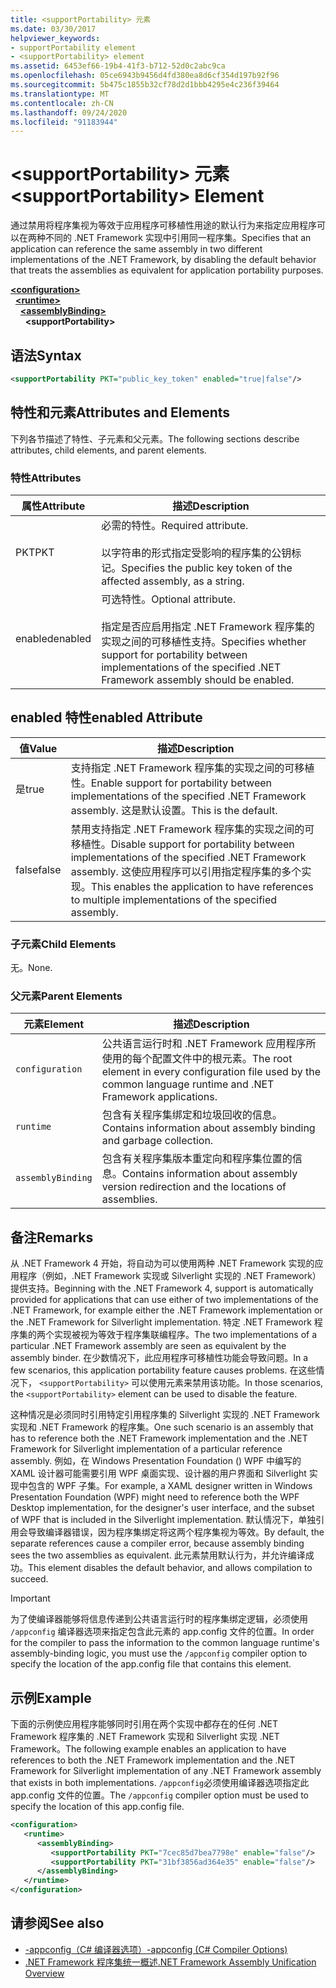 ```yaml
---
title: <supportPortability> 元素
ms.date: 03/30/2017
helpviewer_keywords:
- supportPortability element
- <supportPortability> element
ms.assetid: 6453ef66-19b4-41f3-b712-52d0c2abc9ca
ms.openlocfilehash: 05ce6943b9456d4fd380ea8d6cf354d197b92f96
ms.sourcegitcommit: 5b475c1855b32cf78d2d1bbb4295e4c236f39464
ms.translationtype: MT
ms.contentlocale: zh-CN
ms.lasthandoff: 09/24/2020
ms.locfileid: "91183944"
---
```

# <a name="supportportability-element"></a><span data-ttu-id="e4144-102">\<supportPortability> 元素</span><span class="sxs-lookup"><span data-stu-id="e4144-102">\<supportPortability> Element</span></span>

<span data-ttu-id="e4144-103">通过禁用将程序集视为等效于应用程序可移植性用途的默认行为来指定应用程序可以在两种不同的 .NET Framework 实现中引用同一程序集。</span><span class="sxs-lookup"><span data-stu-id="e4144-103">Specifies that an application can reference the same assembly in two different implementations of the .NET Framework, by disabling the default behavior that treats the assemblies as equivalent for application portability purposes.</span></span>  
  
[**\<configuration>**](../configuration-element.md)\
&nbsp;&nbsp;[**\<runtime>**](runtime-element.md)\
&nbsp;&nbsp;&nbsp;&nbsp;[**\<assemblyBinding>**](assemblybinding-element-for-runtime.md)\
&nbsp;&nbsp;&nbsp;&nbsp;&nbsp;&nbsp;**\<supportPortability>**  
  
## <a name="syntax"></a><span data-ttu-id="e4144-104">语法</span><span class="sxs-lookup"><span data-stu-id="e4144-104">Syntax</span></span>  
  
```xml  
<supportPortability PKT="public_key_token" enabled="true|false"/>  
```  
  
## <a name="attributes-and-elements"></a><span data-ttu-id="e4144-105">特性和元素</span><span class="sxs-lookup"><span data-stu-id="e4144-105">Attributes and Elements</span></span>  

<span data-ttu-id="e4144-106">下列各节描述了特性、子元素和父元素。</span><span class="sxs-lookup"><span data-stu-id="e4144-106">The following sections describe attributes, child elements, and parent elements.</span></span>  
  
### <a name="attributes"></a><span data-ttu-id="e4144-107">特性</span><span class="sxs-lookup"><span data-stu-id="e4144-107">Attributes</span></span>  
  
|<span data-ttu-id="e4144-108">属性</span><span class="sxs-lookup"><span data-stu-id="e4144-108">Attribute</span></span>|<span data-ttu-id="e4144-109">描述</span><span class="sxs-lookup"><span data-stu-id="e4144-109">Description</span></span>|  
|---------------|-----------------|  
|<span data-ttu-id="e4144-110">PKT</span><span class="sxs-lookup"><span data-stu-id="e4144-110">PKT</span></span>|<span data-ttu-id="e4144-111">必需的特性。</span><span class="sxs-lookup"><span data-stu-id="e4144-111">Required attribute.</span></span><br /><br /> <span data-ttu-id="e4144-112">以字符串的形式指定受影响的程序集的公钥标记。</span><span class="sxs-lookup"><span data-stu-id="e4144-112">Specifies the public key token of the affected assembly, as a string.</span></span>|  
|<span data-ttu-id="e4144-113">enabled</span><span class="sxs-lookup"><span data-stu-id="e4144-113">enabled</span></span>|<span data-ttu-id="e4144-114">可选特性。</span><span class="sxs-lookup"><span data-stu-id="e4144-114">Optional attribute.</span></span><br /><br /> <span data-ttu-id="e4144-115">指定是否应启用指定 .NET Framework 程序集的实现之间的可移植性支持。</span><span class="sxs-lookup"><span data-stu-id="e4144-115">Specifies whether support for portability between implementations of the specified .NET Framework assembly should be enabled.</span></span>|  
  
## <a name="enabled-attribute"></a><span data-ttu-id="e4144-116">enabled 特性</span><span class="sxs-lookup"><span data-stu-id="e4144-116">enabled Attribute</span></span>  
  
|<span data-ttu-id="e4144-117">值</span><span class="sxs-lookup"><span data-stu-id="e4144-117">Value</span></span>|<span data-ttu-id="e4144-118">描述</span><span class="sxs-lookup"><span data-stu-id="e4144-118">Description</span></span>|  
|-----------|-----------------|  
|<span data-ttu-id="e4144-119">是</span><span class="sxs-lookup"><span data-stu-id="e4144-119">true</span></span>|<span data-ttu-id="e4144-120">支持指定 .NET Framework 程序集的实现之间的可移植性。</span><span class="sxs-lookup"><span data-stu-id="e4144-120">Enable support for portability between implementations of the specified .NET Framework assembly.</span></span> <span data-ttu-id="e4144-121">这是默认设置。</span><span class="sxs-lookup"><span data-stu-id="e4144-121">This is the default.</span></span>|  
|<span data-ttu-id="e4144-122">false</span><span class="sxs-lookup"><span data-stu-id="e4144-122">false</span></span>|<span data-ttu-id="e4144-123">禁用支持指定 .NET Framework 程序集的实现之间的可移植性。</span><span class="sxs-lookup"><span data-stu-id="e4144-123">Disable support for portability between implementations of the specified .NET Framework assembly.</span></span> <span data-ttu-id="e4144-124">这使应用程序可以引用指定程序集的多个实现。</span><span class="sxs-lookup"><span data-stu-id="e4144-124">This enables the application to have references to multiple implementations of the specified assembly.</span></span>|  
  
### <a name="child-elements"></a><span data-ttu-id="e4144-125">子元素</span><span class="sxs-lookup"><span data-stu-id="e4144-125">Child Elements</span></span>  

<span data-ttu-id="e4144-126">无。</span><span class="sxs-lookup"><span data-stu-id="e4144-126">None.</span></span>  
  
### <a name="parent-elements"></a><span data-ttu-id="e4144-127">父元素</span><span class="sxs-lookup"><span data-stu-id="e4144-127">Parent Elements</span></span>  
  
|<span data-ttu-id="e4144-128">元素</span><span class="sxs-lookup"><span data-stu-id="e4144-128">Element</span></span>|<span data-ttu-id="e4144-129">描述</span><span class="sxs-lookup"><span data-stu-id="e4144-129">Description</span></span>|  
|-------------|-----------------|  
|`configuration`|<span data-ttu-id="e4144-130">公共语言运行时和 .NET Framework 应用程序所使用的每个配置文件中的根元素。</span><span class="sxs-lookup"><span data-stu-id="e4144-130">The root element in every configuration file used by the common language runtime and .NET Framework applications.</span></span>|  
|`runtime`|<span data-ttu-id="e4144-131">包含有关程序集绑定和垃圾回收的信息。</span><span class="sxs-lookup"><span data-stu-id="e4144-131">Contains information about assembly binding and garbage collection.</span></span>|  
|`assemblyBinding`|<span data-ttu-id="e4144-132">包含有关程序集版本重定向和程序集位置的信息。</span><span class="sxs-lookup"><span data-stu-id="e4144-132">Contains information about assembly version redirection and the locations of assemblies.</span></span>|  
  
## <a name="remarks"></a><span data-ttu-id="e4144-133">备注</span><span class="sxs-lookup"><span data-stu-id="e4144-133">Remarks</span></span>  

<span data-ttu-id="e4144-134">从 .NET Framework 4 开始，将自动为可以使用两种 .NET Framework 实现的应用程序（例如，.NET Framework 实现或 Silverlight 实现的 .NET Framework）提供支持。</span><span class="sxs-lookup"><span data-stu-id="e4144-134">Beginning with the .NET Framework 4, support is automatically provided for applications that can use either of two implementations of the .NET Framework, for example either the .NET Framework implementation or the .NET Framework for Silverlight implementation.</span></span> <span data-ttu-id="e4144-135">特定 .NET Framework 程序集的两个实现被视为等效于程序集联编程序。</span><span class="sxs-lookup"><span data-stu-id="e4144-135">The two implementations of a particular .NET Framework assembly are seen as equivalent by the assembly binder.</span></span> <span data-ttu-id="e4144-136">在少数情况下，此应用程序可移植性功能会导致问题。</span><span class="sxs-lookup"><span data-stu-id="e4144-136">In a few scenarios, this application portability feature causes problems.</span></span> <span data-ttu-id="e4144-137">在这些情况下， `<supportPortability>` 可以使用元素来禁用该功能。</span><span class="sxs-lookup"><span data-stu-id="e4144-137">In those scenarios, the `<supportPortability>` element can be used to disable the feature.</span></span>  
  
<span data-ttu-id="e4144-138">这种情况是必须同时引用特定引用程序集的 Silverlight 实现的 .NET Framework 实现和 .NET Framework 的程序集。</span><span class="sxs-lookup"><span data-stu-id="e4144-138">One such scenario is an assembly that has to reference both the .NET Framework implementation and the .NET Framework for Silverlight implementation of a particular reference assembly.</span></span> <span data-ttu-id="e4144-139">例如，在 Windows Presentation Foundation () WPF 中编写的 XAML 设计器可能需要引用 WPF 桌面实现、设计器的用户界面和 Silverlight 实现中包含的 WPF 子集。</span><span class="sxs-lookup"><span data-stu-id="e4144-139">For example, a XAML designer written in Windows Presentation Foundation (WPF) might need to reference both the WPF Desktop implementation, for the designer's user interface, and the subset of WPF that is included in the Silverlight implementation.</span></span> <span data-ttu-id="e4144-140">默认情况下，单独引用会导致编译器错误，因为程序集绑定将这两个程序集视为等效。</span><span class="sxs-lookup"><span data-stu-id="e4144-140">By default, the separate references cause a compiler error, because assembly binding sees the two assemblies as equivalent.</span></span> <span data-ttu-id="e4144-141">此元素禁用默认行为，并允许编译成功。</span><span class="sxs-lookup"><span data-stu-id="e4144-141">This element disables the default behavior, and allows compilation to succeed.</span></span>  
  
> [!IMPORTANT]
> <span data-ttu-id="e4144-142">为了使编译器能够将信息传递到公共语言运行时的程序集绑定逻辑，必须使用 `/appconfig` 编译器选项来指定包含此元素的 app.config 文件的位置。</span><span class="sxs-lookup"><span data-stu-id="e4144-142">In order for the compiler to pass the information to the common language runtime's assembly-binding logic, you must use the `/appconfig` compiler option to specify the location of the app.config file that contains this element.</span></span>  
  
## <a name="example"></a><span data-ttu-id="e4144-143">示例</span><span class="sxs-lookup"><span data-stu-id="e4144-143">Example</span></span>  

<span data-ttu-id="e4144-144">下面的示例使应用程序能够同时引用在两个实现中都存在的任何 .NET Framework 程序集的 .NET Framework 实现和 Silverlight 实现 .NET Framework。</span><span class="sxs-lookup"><span data-stu-id="e4144-144">The following example enables an application to have references to both the .NET Framework implementation and the .NET Framework for Silverlight implementation of any .NET Framework assembly that exists in both implementations.</span></span> <span data-ttu-id="e4144-145">`/appconfig`必须使用编译器选项指定此 app.config 文件的位置。</span><span class="sxs-lookup"><span data-stu-id="e4144-145">The `/appconfig` compiler option must be used to specify the location of this app.config file.</span></span>  
  
```xml  
<configuration>  
   <runtime>  
      <assemblyBinding>  
         <supportPortability PKT="7cec85d7bea7798e" enable="false"/>  
         <supportPortability PKT="31bf3856ad364e35" enable="false"/>  
      </assemblyBinding>  
   </runtime>  
</configuration>  
```  
  
## <a name="see-also"></a><span data-ttu-id="e4144-146">请参阅</span><span class="sxs-lookup"><span data-stu-id="e4144-146">See also</span></span>

- [<span data-ttu-id="e4144-147">-appconfig（C# 编译器选项）</span><span class="sxs-lookup"><span data-stu-id="e4144-147">-appconfig (C# Compiler Options)</span></span>](../../../../csharp/language-reference/compiler-options/appconfig-compiler-option.md)
- <span data-ttu-id="e4144-148">[.NET Framework 程序集统一概述](/previous-versions/dotnet/netframework-4.0/db7849ey(v=vs.100))</span><span class="sxs-lookup"><span data-stu-id="e4144-148">[.NET Framework Assembly Unification Overview](/previous-versions/dotnet/netframework-4.0/db7849ey(v=vs.100))</span></span>
